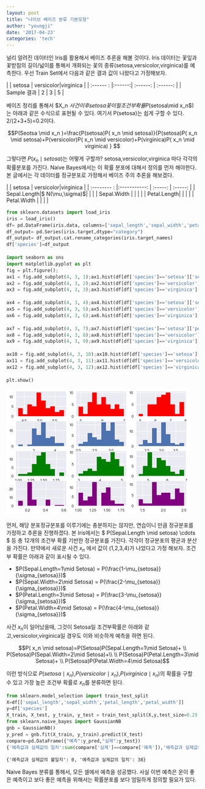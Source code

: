 ```yaml
---
layout: post
title: "나이브 베이즈 분류 기본모형"
author: "youngji"
date: '2017-04-23'
categories: 'tech'
---
```

널리 알려진 데이터인 Iris를 활용해서 베이즈 추론을 해볼 것이다. Iris 데이터는 꽃잎과 꽃받침의 길이/넓이를 통해서 개화되는 꽃의 종류(setosa,versicolor,virginica)를 예측한다. 우선 Train Set에서 다음과 같은 결과 값이 나왔다고 가정해보자.

|             | setosa | versicolor|virginica |
| :------ :   |:------:| :------:  | :------: |
| Sample 결과   | 2      |      3     |      5    |

베이즈 정리를 통해서 $X_n $사건이후 setosa꽃이 필 조건부 확률 P($setosa\mid x_n$)는 아래과 같은 수식으로 표현될 수 있다. 여기서 P(setosa)는 쉽게 구할 수 있다. 2/(2+3+5)=0.2이다.


$$P(Seotsa \mid x_n )=\frac{P(setosa)P( x_n \mid setosa)}{P(setosa)P( x_n \mid setosa)+P(versicolor)P( x_n \mid versicolor)+P(virginica)P( x_n \mid virginica) } $$


그렇다면 $P(x_n \mid setosa)$는 어떻게 구할까? setosa,versicolor,virginica 마다 각각의 확률분포를 가진다. Naive Bayes에서는 이 확률 분포에 대해서 정의를 먼저 해야한다. 본 글에서는 각 데이터를 정규분포로 가정해서 베이즈 주의 추론을 해보겠다.


|             | setosa        | versicolor|virginica |
| :-------- : |:-----------:  | :-----:   | :-----:  |
| Sepal.Length|$ N(\mu,\sigma)$|          |          |
| Sepal.Width |               |           |          |
| Petal.Length|               |           |          |
| Petal.Width |             |           |          |


```python
from sklearn.datasets import load_iris
iris = load_iris()
df= pd.DataFrame(iris.data, columns=['sepal_length','sepal_width','petal_length','petal_width'])
df_output= pd.Series(iris.target,dtype="category")
df_output= df_output.cat.rename_categories(iris.target_names)
df['species']=df_output

import seaborn as sns
import matplotlib.pyplot as plt
fig = plt.figure();
ax1 = fig.add_subplot(4, 3, 1);ax1.hist(df[df['species']=='setosa']['sepal_length'],color='red')
ax2 = fig.add_subplot(4, 3, 2);ax2.hist(df[df['species']=='versicolor']['sepal_length'],color='red')
ax3 = fig.add_subplot(4, 3, 3);ax3.hist(df[df['species']=='virginica']['sepal_length'],color='red')

ax4 = fig.add_subplot(4, 3, 4);ax4.hist(df[df['species']=='setosa']['sepal_width'])
ax5 = fig.add_subplot(4, 3, 5);ax5.hist(df[df['species']=='versicolor']['sepal_width'])
ax6 = fig.add_subplot(4, 3, 6);ax6.hist(df[df['species']=='virginica']['sepal_width'])

ax7 = fig.add_subplot(4, 3, 7);ax7.hist(df[df['species']=='setosa']['petal_length'],color='green')
ax8 = fig.add_subplot(4, 3, 8);ax8.hist(df[df['species']=='versicolor']['petal_length'],color='green')
ax9 = fig.add_subplot(4, 3, 9);ax9.hist(df[df['species']=='virginica']['petal_length'],color='green')

ax10 = fig.add_subplot(4, 3, 10);ax10.hist(df[df['species']=='setosa']['petal_width'],color='purple')
ax11 = fig.add_subplot(4, 3, 11);ax11.hist(df[df['species']=='versicolor']['petal_width'],color='purple')
ax12 = fig.add_subplot(4, 3, 12);ax12.hist(df[df['species']=='virginica']['petal_width'],color='purple')

plt.show()
```


![png](figure/output_2_0.png)


먼저, 해당 분포정규분포를 이루기에는 충분하지는 않지만, 연습이니 만큼 정규분포를 가정하고 추론을 진행하겠다. 본 Iris에서는 $ P(Sepal.Length \mid setosa) \cdots $ 등 총 12개의 조건부 확률 기반한 정규분포를 가진다. 각각이 정규분포의 평균과 분산을 가진다. 만약에서 새로운 사건 $x_n$ 에서 값이 (1,2,3,4)가 나았다고 가정 해보자. 조건부 확률은 아래과 같이 표시될 수 있다.  


* $P(Sepal.Length=1\mid Setosa) = P(\frac{1-\mu_{setosa}}{\sigma_{setosa}})$
* $P(Sepal.Width=2\mid Setosa) = P(\frac{2-\mu_{setosa}}{\sigma_{setosa}})$
* $P(Petal.Length=3\mid Setosa) = P(\frac{3-\mu_{setosa}}{\sigma_{setosa}})$
* $P(Petal.Width=4\mid Setosa) = P(\frac{4-\mu_{setosa}}{\sigma_{setosa}})$

사건 $x_n$이 일어났을때, 그것이 Setosa일 조건부확률은 아래와 같고,versicolor,virginica일 경우도 이와 비슷하게 예측을 하면 된다.


$$P( x_n \mid setosa)=P(Setosa)P(Sepal.Length=1\mid Setosa)+ \\ P(Setosa)P(Sepal.Width=2\mid Setosa)+\\ \\ P(Setosa)P(Petal.Length=3\mid Setosa)+ \\ P(Setosa)P(Petal.Width=4\mid Setosa)$$


이런 방식으로 $P(setosa\mid x_n)$,$P(versicolor\mid x_n)$,$P(virginica \mid x_n)$의 확률을 구할 수 있고 가장 높은 조건부 확률로 $x_n$를 분류하면 된다.  


```python
from sklearn.model_selection import train_test_split
X=df[['sepal_length','sepal_width','petal_length','petal_width']]
y=df['species']
X_train, X_test, y_train, y_test = train_test_split(X,y,test_size=0.25, random_state=42)
from sklearn.naive_bayes import GaussianNB
gnb = GaussianNB()
y_pred = gnb.fit(X_train, y_train).predict(X_test)
compare=pd.DataFrame({"예측":y_pred,"실제":y_test})
{'예측값과 실제값의 일치':sum(compare['실제']==compare['예측']),'예측값과 실제값의 불일치':sum(compare['실제'] != compare['예측'])}
```




    {'예측값과 실제값의 불일치': 0, '예측값과 실제값의 일치': 38}



Naive Bayes 분류를 통해서, 모든 셀에서 예측을 성공했다. 사실 이번 예측은 운이 좋은 예측이고 보다 좋은 예측을 위해서는 확률분포를 보다 엄밀하게 정의할 필요가 있다.
